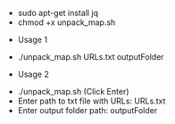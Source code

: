 * sudo apt-get install jq
* chmod +x unpack_map.sh
  
- Usage 1
* ./unpack_map.sh URLs.txt outputFolder

- Usage 2
* ./unpack_map.sh (Click Enter)
* Enter path to txt file with URLs: URLs.txt
* Enter output folder path: outputFolder
   
